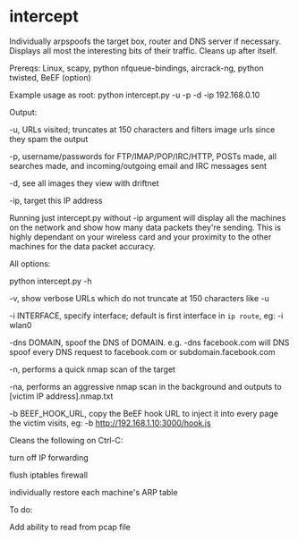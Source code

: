 intercept
========

Individually arpspoofs the target box, router and DNS server if necessary. Displays all most the interesting bits of their traffic. Cleans up after itself. 

Prereqs: Linux, scapy, python nfqueue-bindings, aircrack-ng, python twisted, BeEF (option)

Example usage as root:
python intercept.py -u -p -d -ip 192.168.0.10

Output: 

-u, URLs visited; truncates at 150 characters and filters image urls since they spam the output 

-p, username/passwords for FTP/IMAP/POP/IRC/HTTP, POSTs made, all searches made, and incoming/outgoing email and IRC messages sent

-d, see all images they view with driftnet

-ip, target this IP address 


Running just intercept.py without -ip argument will display all the machines on the network and show how many data packets they're sending. This is highly dependant on your wireless card and your proximity to the other machines for the data packet accuracy. 


All options:

python intercept.py -h


-v, show verbose URLs which do not truncate at 150 characters like -u

-i INTERFACE, specify interface; default is first interface in `ip route`, eg: -i wlan0

-dns DOMAIN, spoof the DNS of DOMAIN. e.g. -dns facebook.com will DNS spoof every DNS request to facebook.com or subdomain.facebook.com

-n, performs a quick nmap scan of the target

-na, performs an aggressive nmap scan in the background and outputs to [victim IP address].nmap.txt

-b BEEF_HOOK_URL, copy the BeEF hook URL to inject it into every page the victim visits, eg: -b http://192.168.1.10:3000/hook.js



Cleans the following on Ctrl-C:

  turn off IP forwarding

  flush iptables firewall

  individually restore each machine's ARP table



To do:

Add ability to read from pcap file
